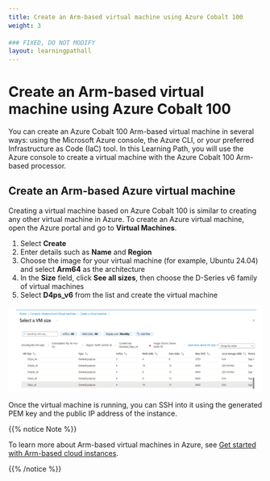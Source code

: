 ```yaml
---
title: Create an Arm-based virtual machine using Azure Cobalt 100
weight: 3

### FIXED, DO NOT MODIFY
layout: learningpathall
---
```


# Create an Arm-based virtual machine using Azure Cobalt 100

You can create an Azure Cobalt 100 Arm-based virtual machine in several ways: using the Microsoft Azure console, the Azure CLI, or your preferred Infrastructure as Code (IaC) tool. In this Learning Path, you will use the Azure console to create a virtual machine with the Azure Cobalt 100 Arm-based processor.

## Create an Arm-based Azure virtual machine

Creating a virtual machine based on Azure Cobalt 100 is similar to creating any other virtual machine in Azure. To create an Azure virtual machine, open the Azure portal and go to **Virtual Machines**.

1. Select **Create**  
2. Enter details such as **Name** and **Region**  
3. Choose the image for your virtual machine (for example, Ubuntu 24.04) and select **Arm64** as the architecture  
4. In the **Size** field, click **See all sizes**, then choose the D-Series v6 family of virtual machines  
5. Select **D4ps_v6** from the list and create the virtual machine  

![Azure portal showing VM creation with D4ps_v6 selected](./instance-new.png)

Once the virtual machine is running, you can SSH into it using the generated PEM key and the public IP address of the instance.

{{% notice Note %}}

To learn more about Arm-based virtual machines in Azure, see [Get started with Arm-based cloud instances](/learning-paths/servers-and-cloud-computing/csp/azure).

{{% /notice %}}
